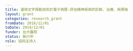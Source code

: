 ```yaml
---
title: 運用文字探勘技術於電子病歷-評估精神疾病的診斷、治療、與預後
layout: grant
categories: research_grant
fromDate: 2016/12/01
toDate: 2019/12/01
funder: 台大醫院
status: 執行中
role: 協同主持人
---
```


